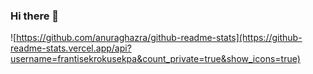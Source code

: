 ### Hi there 👋

<!--
**frantisekrokusekpa/frantisekrokusekpa** is a ✨ _special_ ✨ repository because its `README.md` (this file) appears on your GitHub profile.

Here are some ideas to get you started:

- 🔭 I’m currently working on ...
- 🌱 I’m currently learning ...
- 👯 I’m looking to collaborate on ...
- 🤔 I’m looking for help with ...
- 💬 Ask me about ...
- 📫 How to reach me: ...
- 😄 Pronouns: ...
- ⚡ Fun fact: ...
-->

![https://github.com/anuraghazra/github-readme-stats](https://github-readme-stats.vercel.app/api?username=frantisekrokusekpa&count_private=true&show_icons=true)
